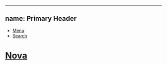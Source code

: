 
---
name: Primary Header
---
<div class="primary-header js-require">
  <div class="container">
    <div class="row">
      <div class="col-lg-12 col-md-12 clearfix">
        <ul class="primary-header-icons">
          <li class="primary-header-icons--menu"><a href="#" class="primary-header-icons--anchor primary-header-icons-menu"><i class="icon-burger"></i><span class="visually-hidden">Menu</span></a></li>
          <li class="primary-header-icons--search"><a href="#" class="primary-header-icons--anchor js-search-trigger"><i class="icon-search"></i><span class="visually-hidden">Search</span></a></li>
        </ul>
      </div>
    </div>
    <div class="row position-modifier-relative">
      <div class="col-lg-12 col-md-12">
        <!--+primaryBrand()-->
        <h1 class="primary-brand undefined"><a href="/site/01_browse/mom0101-home.html" class="primary-brand--anchor site-momentumStore"><span class="text">Nova</span></a></h1>
        <div class="primary-header--user-items clearfix">
          <!--+primaryButtons()-->
          <div class="primary-header--login-items">
            <!--+primaryServiceNavigation()-->
            <!--+primaryLoginRegister()-->
          </div>
        </div>
        <!--+primarySearch()-->
      </div>
    </div>
  </div>
</div>